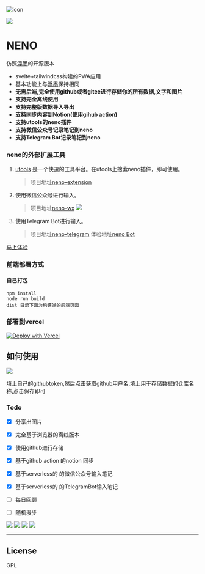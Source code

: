 ![icon](https://github.com/Mran/neno/blob/master/public/neno.ico)

![](https://visitor-badge.glitch.me/badge?page_id=neno)

NENO
=============

仿照[浮墨](https://flomoapp.com/)的开源版本

- svelte+tailwindcss构建的PWA应用
- 基本功能上与[浮墨](https://flomoapp.com/)保持相同
- **无需后端,完全使用github或者gitee进行存储你的所有数据,文字和图片**
- **支持完全离线使用**
- **支持完整版数据导入导出**
- **支持同步内容到Notion(使用gihub action)**
- **支持utools的neno插件**
- **支持微信公众号记录笔记到neno**
- **支持Telegram Bot记录笔记到neno**
### neno的外部扩展工具
  1. [utools](https://u.tools/#/) 是一个快速的工具平台。在utools上搜索neno插件，即可使用。

     >项目地址[neno-extension](https://github.com/Mran/neno-extension#/)
  2. 使用微信公众号进行输入。
      >项目地址[neno-wx](https://github.com/Mran/neno-wx#/)
     ![](https://github.com/Mran/neno-extension/raw/master/asset/neno-wx.png)
  3. 使用Telegram Bot进行输入。
      >项目地址[neno-telegram](https://github.com/openneno/neno-tg) 体验地址[neno Bot](https://t.me/NenoTG_Bot)


[马上体验](https://neno.pages.dev/)

### 前端部署方式

#### 自己打包

```
npm install
node run build
dist 目录下面为构建好的前端页面
```

### 部署到vercel
  

[![Deploy with Vercel](https://vercel.com/button)](https://vercel.com/new/git/external?repository-url=https%3A%2F%2Fgithub.com%2FMran%2Fneno)


## 如何使用

![](https://github.com/Mran/neno/blob/master/readmepic/settinghow.png)

填上自己的githubtoken,然后点击获取github用户名,填上用于存储数据的仓库名称,点击保存即可

### Todo

- [x] 分享出图片
- [X] 完全基于浏览器的离线版本
- [X] 使用github进行存储
- [X] 基于github action 的notion 同步
- [X] 基于serverless的 的微信公众号输入笔记
- [X] 基于serverless的 的TelegramBot输入笔记
- [ ] 每日回顾
- [ ] 随机漫步


![](https://github.com/Mran/neno/blob/master/readmepic/%E9%A6%96%E9%A1%B5.png)
![](https://github.com/Mran/neno/blob/master/readmepic/%E9%A6%96%E9%A1%B5%E7%A7%BB%E5%8A%A8%E7%AB%AF.png)
![](https://github.com/Mran/neno/blob/master/readmepic/%E7%88%B6%E7%BA%A7.png)
![](https://github.com/Mran/neno/blob/master/readmepic/setting.png)

---

## License

GPL
